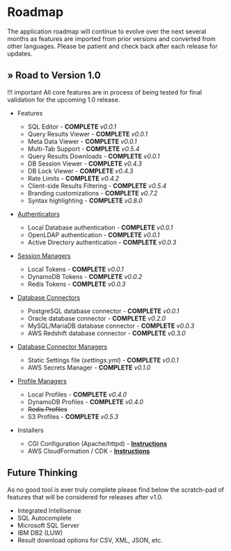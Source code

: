 # Roadmap

The application roadmap will continue to evolve over the next several months as features are imported from prior versions and converted from other languages.  Please be patient and check back after each release for updates.

## &raquo; Road to Version 1.0

!!! important
    All core features are in process of being tested for final validation for the upcoming 1.0 release.

- Features
    - SQL Editor - **COMPLETE** *v0.0.1*
    - Query Results Viewer - **COMPLETE** *v0.0.1*
    - Meta Data Viewer - **COMPLETE** *v0.0.1*
    - Multi-Tab Support - **COMPLETE** *v0.5.4*
    - Query Results Downloads - **COMPLETE** *v0.0.1*
    - DB Session Viewer - **COMPLETE** *v0.4.3*
    - DB Lock Viewer - **COMPLETE** *v0.4.3*
    - Rate Limits - **COMPLETE** *v0.4.2*
    - Client-side Results Filtering - **COMPLETE** *v0.5.4*
    - Branding customizations - **COMPLETE** *v0.7.2*
    - Syntax highlighting - **COMPLETE** *v0.8.0*

- [Authenticators](configuration/authenticator.md)
    - Local Database authentication - **COMPLETE** *v0.0.1*
    - OpenLDAP authentication - **COMPLETE** *v0.0.1*
    - Active Directory authentication - **COMPLETE** *v0.0.3*

- [Session Managers](configuration/tokenizer.md)
    - Local Tokens - **COMPLETE** *v0.0.1*
    - DynamoDB Tokens - **COMPLETE** *v0.0.2*
    - Redis Tokens - **COMPLETE** *v0.0.3*

- [Database Connectors](configuration/connections.md)
    - PostgreSQL database connector - **COMPLETE** *v0.0.1*
    - Oracle database connector - **COMPLETE** *v0.2.0*
    - MySQL/MariaDB database connector - **COMPLETE** *v0.0.3*
    - AWS Redshift database connector - **COMPLETE** *v0.3.0*

- [Database Connector Managers](configuration/connections.md)
    - Static Settings file (*settings.yml*) - **COMPLETE** *v0.0.1*
    - AWS Secrets Manager - **COMPLETE** *v0.1.0*

- [Profile Managers](configuration/profiler.md)
    - Local Profiles - **COMPLETE** *v0.4.0*
    - DynamoDB Profiles - **COMPLETE** *v0.4.0*
    - <strike>Redis Profiles</strike>
    - S3 Profiles - **COMPLETE** *v0.5.3*

- Installers
    - CGI Configuration (Apache/httpd) - [**Instructions**](installation/apache.md)
    - AWS CloudFormation / CDK - [**Instructions**](installation/aws.md)

## Future Thinking

As no good tool is ever truly complete please find below the scratch-pad of features that will be considered for releases after v1.0.

- Integrated Intellisense
- SQL Autocomplete
- Microsoft SQL Server
- IBM DB2 (LUW)
- Result download options for CSV, XML, JSON, etc.
